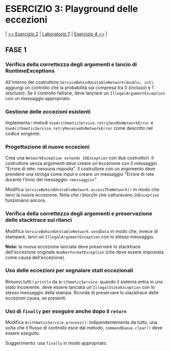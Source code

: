 # ESERCIZIO 3: Playground delle eccezioni

| [<< Esercizio 2](../62-use-lists-and-maps/README.md) | [Laboratorio 7](../README.md) | [Esercizio 4 >>](../64-design-with-maps/README.md) |

## FASE 1

### Verifica della correttezza degli argomenti e lancio di RuntimeExceptions

All'interno del costruttore `ServiceBehindUnstableNetwork(double, int)`,
aggiungi un controllo che la probabilità sia compresa tra 0 (incluso) e 1 (escluso).
Se il controllo fallisce, deve lanciare un `IllegalArgumentException` con un messaggio appropriato.

### Gestione delle eccezioni esistenti

Implementa i metodi `UseArithmeticService.retrySendOnNetworkError`
e `UseArithmeticService.retryReceiveOnNetworkError`
come descritto nel codice sorgente.

### Progettazione di nuove eccezioni

Crea una `NetworkException extends IOException` con due costruttori.
Il costruttore senza argomenti deve creare un'eccezione con il messaggio "Errore di rete: nessuna risposta".
Il costruttore con un argomento deve prendere una stringa come input e creare un messaggio "Errore di rete durante l'invio del messaggio: `<messaggio>`"

Modifica `ServiceBehindUnstableNetwork.accessTheNetwork()`
in modo che lanci la nuova eccezione.
Nota che i blocchi che catturavano `IOException` funzionano ancora.

### Verifica della correttezza degli argomenti e preservazione dello stacktrace sui rilanci

Modifica `ServiceBehindUnstableNetwork.sendData` in modo che,
invece di stampare, lanci un `IllegalArgumentException` con lo stesso messaggio.

**Nota:** la nuova eccezione lanciata deve *preservare* lo stacktrace dell'eccezione originale
`NumberFormatException` (che deve essere impostata come causa dell'eccezione).

### Uso delle eccezioni per segnalare stati eccezionali

Rimuovi tutti i `println` da `ArithmeticService`: quando il sistema entra in uno stato incoerente,
deve essere lanciata un'`IllegalStateException` con lo stesso messaggio della stampa.
Ricorda di preservare lo stacktrace delle eccezioni causa, se presenti.

### Uso di `finally` per eseguire anche dopo il `return`

Modifica `ArithmeticService.process()`:
indipendentemente da tutto, una volta che il flusso di controllo esce dal metodo,
`commandQueue.clear()` deve essere eseguito.

Suggerimento: usa `finally` in modo appropriato.
